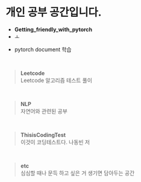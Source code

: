 # 개인 공부 공간입니다.

 * **Getting_friendly_with_pytorch**
 * ㅗ <br/>
 + pytorch document 학습 <br/>
<br/>

> **Leetcode** <br/>
> Leetcode 알고리즘 테스트 풀이<br/>
<br/>

> **NLP**<br/>
> 자연어와 관련된 공부<br/>
<br/>

> **ThisisCodingTest** <br/>
> 이것이 코딩테스트다. 나동빈 저 <br/>
<br/>

> **etc** <br/>
> 심심할 때나 문득 하고 싶은 거 생기면 담아두는 공간
